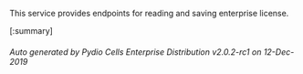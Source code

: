 






This service provides endpoints for reading and saving enterprise license.

[:summary]

###### Auto generated by Pydio Cells Enterprise Distribution v2.0.2-rc1 on 12-Dec-2019
